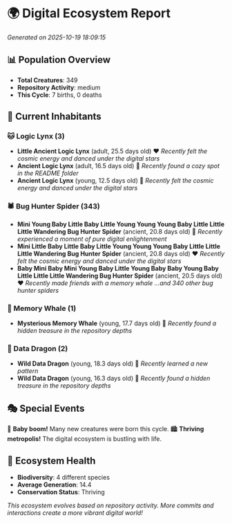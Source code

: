 # 🌍 Digital Ecosystem Report
*Generated on 2025-10-19 18:09:15*

## 📊 Population Overview
- **Total Creatures**: 349
- **Repository Activity**: medium
- **This Cycle**: 7 births, 0 deaths

## 👥 Current Inhabitants

### 🐱 Logic Lynx (3)
- **Little Ancient Logic Lynx** (adult, 25.5 days old) ❤️
  *Recently felt the cosmic energy and danced under the digital stars*
- **Ancient Logic Lynx** (adult, 16.5 days old) 💛
  *Recently found a cozy spot in the README folder*
- **Ancient Logic Lynx** (young, 12.5 days old) 💛
  *Recently felt the cosmic energy and danced under the digital stars*

### 🕷️ Bug Hunter Spider (343)
- **Mini Young Baby Little Baby Little Young Young Young Baby Little Little Little Wandering Bug Hunter Spider** (ancient, 20.8 days old) 💛
  *Recently experienced a moment of pure digital enlightenment*
- **Mini Little Baby Little Baby Little Young Young Young Baby Little Little Little Wandering Bug Hunter Spider** (ancient, 20.8 days old) ❤️
  *Recently felt the cosmic energy and danced under the digital stars*
- **Baby Mini Baby Mini Young Baby Little Young Baby Baby Young Baby Little Little Little Wandering Bug Hunter Spider** (ancient, 20.5 days old) ❤️
  *Recently made friends with a memory whale*
  *...and 340 other bug hunter spiders*

### 🐋 Memory Whale (1)
- **Mysterious Memory Whale** (young, 17.7 days old) 💛
  *Recently found a hidden treasure in the repository depths*

### 🐉 Data Dragon (2)
- **Wild Data Dragon** (young, 18.3 days old) 💚
  *Recently learned a new pattern*
- **Wild Data Dragon** (young, 16.3 days old) 💚
  *Recently found a hidden treasure in the repository depths*

## 🎭 Special Events

🎉 **Baby boom!** Many new creatures were born this cycle.
🏙️ **Thriving metropolis!** The digital ecosystem is bustling with life.

## 🔬 Ecosystem Health
- **Biodiversity**: 4 different species
- **Average Generation**: 14.4
- **Conservation Status**: Thriving

*This ecosystem evolves based on repository activity. More commits and interactions create a more vibrant digital world!*